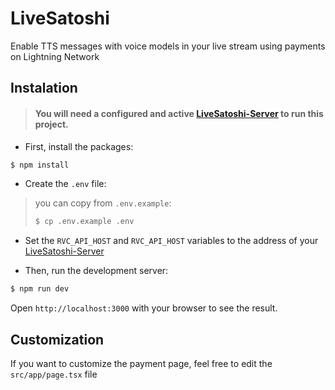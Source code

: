 # LiveSatoshi
Enable TTS messages with voice models in your live stream using payments on Lightning Network

## Instalation

>#### You will need a configured and active [LiveSatoshi-Server](https://github.com/TheMhv/LiveSatoshi-Server) to run this project.

* First, install the packages:

```bash
$ npm install
```

* Create the `.env` file:

> you can copy from `.env.example`:
> ```bash
> $ cp .env.example .env
> ```

* Set the `RVC_API_HOST` and `RVC_API_HOST` variables to the address of your [LiveSatoshi-Server](https://github.com/TheMhv/LiveSatoshi-Server)

* Then, run the development server:
```bash
$ npm run dev
```

Open `http://localhost:3000` with your browser to see the result.

## Customization

If you want to customize the payment page, feel free to edit the `src/app/page.tsx` file